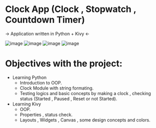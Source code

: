 # Clock App (Clock , Stopwatch , Countdown Timer)
-> Application written in Python + Kivy <-

![image](https://user-images.githubusercontent.com/93888091/195223046-ae249cbd-143a-4c81-8bee-4738cc08bda9.png)
![image](https://user-images.githubusercontent.com/93888091/195223081-fdd014b0-b06f-4a27-854f-c658fec07eb6.png)
![image](https://user-images.githubusercontent.com/93888091/195223122-b71e3058-1f6a-42e4-a33a-28308b3ade44.png)
![image](https://user-images.githubusercontent.com/93888091/195223160-72400184-4d3f-4ee0-87b5-fcf4fbdcc785.png)


# Objectives with the project:
  * Learning Python
    - Introduction to OOP.
    - Clock Module with string formating.
    - Testing logics and basic concepts by making a clock , checking status (Started , Paused , Reset or not Started).
  * Learning Kivy
    - OOP.
    - Properties , status check. 
    - Layouts , Widgets , Canvas , some design concepts and colors.
    
